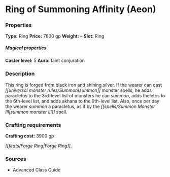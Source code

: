 ﻿---
Title: "Ring of Summoning Affinity (Aeon)"
Type: "Ring"
Price: "7800 gp"
Weight: "–"
Slot: "Ring"
Caster level: "5"
Aura: "faint conjuration"
Description: |
  "This ring is forged from black iron and shining silver. If the wearer can cast _summon monster_ spells, he adds paracletus to the 3rd-level list of monsters he can summon, adds theletos to the 6th-level list, and adds akhana to the 9th-level list. Also, once per day the wearer summon a paracletus, as if by the _summon monster III_ spell."
Crafting cost: "3900 gp"
Sources: "['Advanced Class Guide']"
---

# Ring of Summoning Affinity (Aeon)

### Properties

**Type:** Ring **Price:** 7800 gp **Weight:** – **Slot:** Ring

##### Magical properties

**Caster level:** 5 **Aura:** faint conjuration

### Description

This ring is forged from black iron and shining silver. If the wearer can cast _[[universal monster rules/Summon|summon]]_ monster spells, he adds paracletus to the 3rd-level list of monsters he can _summon_, adds theletos to the 6th-level list, and adds akhana to the 9th-level list. Also, once per day the wearer _summon_ a paracletus, as if by the _[[spells/Summon Monster III|summon monster III]]_ spell.

### Crafting requirements

**Crafting cost:** 3900 gp

_[[feats/Forge Ring|Forge Ring]]_,

### Sources

* Advanced Class Guide